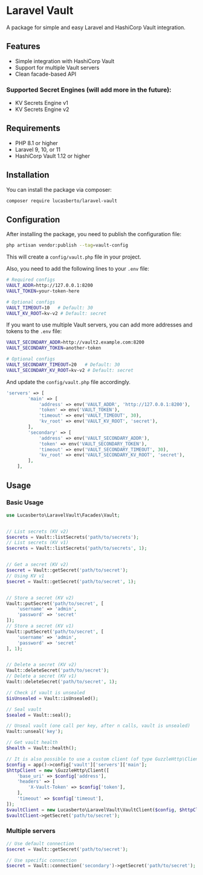 # Laravel Vault

A package for simple and easy Laravel and HashiCorp Vault integration.

## Features

- Simple integration with HashiCorp Vault
- Support for multiple Vault servers
- Clean facade-based API

### Supported Secret Engines (will add more in the future):

- KV Secrets Engine v1
- KV Secrets Engine v2

## Requirements

- PHP 8.1 or higher
- Laravel 9, 10, or 11
- HashiCorp Vault 1.12 or higher

## Installation

You can install the package via composer:

```bash
composer require lucasberto/laravel-vault
```

## Configuration

After installing the package, you need to publish the configuration file:

```bash
php artisan vendor:publish --tag=vault-config
```

This will create a `config/vault.php` file in your project.

Also, you need to add the following lines to your `.env` file:

```bash
# Required configs
VAULT_ADDR=http://127.0.0.1:8200
VAULT_TOKEN=your-token-here

# Optional configs
VAULT_TIMEOUT=10   # Default: 30
VAULT_KV_ROOT=kv-v2 # Default: secret
```

If you want to use multiple Vault servers, you can add more addresses and tokens to the `.env` file:

```bash
VAULT_SECONDARY_ADDR=http://vault2.example.com:8200
VAULT_SECONDARY_TOKEN=another-token

# Optional configs
VAULT_SECONDARY_TIMEOUT=20   # Default: 30
VAULT_SECONDARY_KV_ROOT=kv-v2 # Default: secret
```

And update the `config/vault.php` file accordingly.

```php
'servers' => [
        'main' => [
            'address' => env('VAULT_ADDR', 'http://127.0.0.1:8200'),
            'token' => env('VAULT_TOKEN'),
            'timeout' => env('VAULT_TIMEOUT', 30),
            'kv_root' => env('VAULT_KV_ROOT', 'secret'),
        ],
        'secondary' => [
            'address' => env('VAULT_SECONDARY_ADDR'),
            'token' => env('VAULT_SECONDARY_TOKEN'),
            'timeout' => env('VAULT_SECONDARY_TIMEOUT', 30),
            'kv_root' => env('VAULT_SECONDARY_KV_ROOT', 'secret'),
        ],
    ],
```

## Usage

### Basic Usage

```php
use Lucasberto\LaravelVault\Facades\Vault;


// List secrets (KV v2)
$secrets = Vault::listSecrets('path/to/secrets');
// List secrets (KV v1)
$secrets = Vault::listSecrets('path/to/secrets', 1);


// Get a secret (KV v2)
$secret = Vault::getSecret('path/to/secret');
// Using KV v1
$secret = Vault::getSecret('path/to/secret', 1);


// Store a secret (KV v2)
Vault::putSecret('path/to/secret', [
    'username' => 'admin',
    'password' => 'secret'
]);
// Store a secret (KV v1)
Vault::putSecret('path/to/secret', [
    'username' => 'admin',
    'password' => 'secret'
], 1);


// Delete a secret (KV v2)
Vault::deleteSecret('path/to/secret');
// Delete a secret (KV v1)
Vault::deleteSecret('path/to/secret', 1);

// Check if vault is unsealed
$isUnsealed = Vault::isUnsealed();

// Seal vault
$sealed = Vault::seal();

// Unseal vault (one call per key, after n calls, vault is unsealed)
Vault::unseal('key');

// Get vault health
$health = Vault::health();

// It is also possible to use a custom client (of type GuzzleHttp\Client)
$config = app()->config['vault']['servers']['main'];
$httpClient = new \GuzzleHttp\Client([
    'base_uri' => $config['address'],
    'headers' => [
        'X-Vault-Token' => $config['token'],
    ],
    'timeout' => $config['timeout'],
]);
$vaultClient = new Lucasberto\LaravelVault\VaultClient($config, $httpClient);
$vaultClient->getSecret('path/to/secret');
```

### Multiple servers

```php
// Use default connection
$secret = Vault::getSecret('path/to/secret');

// Use specific connection
$secret = Vault::connection('secondary')->getSecret('path/to/secret');
```
